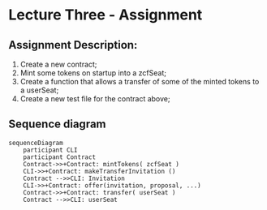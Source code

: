 # Lecture Three - Assignment

## Assignment Description:

1. Create a new contract;
2. Mint some tokens on startup into a zcfSeat;
3. Create a function that allows a transfer of some of the minted tokens to a userSeat;
4. Create a new test file for the contract above;

## Sequence diagram

```mermaid
sequenceDiagram
    participant CLI
    participant Contract
    Contract->>+Contract: mintTokens( zcfSeat )
    CLI->>+Contract: makeTransferInvitation ()
    Contract -->>CLI: Invitation
    CLI->>+Contract: offer(invitation, proposal, ...)
    Contract->>+Contract: transfer( userSeat )
    Contract -->>CLI: userSeat
```